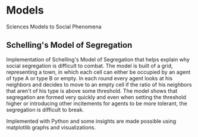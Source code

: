# Models
Sciences Models to Social Phenomena


## Schelling's Model of Segregation

Implementation of Schelling's Model of Segregation that helps explain why social segregation is difficult to combat. 
The model is built of a grid, representing a town, in which each cell can either be occupied by an agent of type A or type B or empty. In each round every agent looks at his neighbors and decides to move to an empty cell if the ratio of his neighbors that aren't of his type is above some threshold. 
The model shows that segregation are formed very quickly and even when setting the threshold higher or introducing other incitements for agents to be more tolerant, the segregation is difficult to break. 

Implemented with Python and some insights are made possible using matplotlib graphs and visualizations.